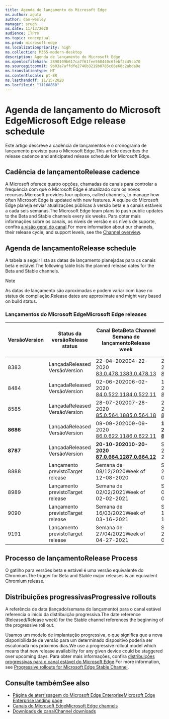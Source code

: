 ```yaml
---
title: Agenda de lançamento do Microsoft Edge
ms.author: aguta
author: dan-wesley
manager: srugh
ms.date: 11/13/2020
audience: ITPro
ms.topic: conceptual
ms.prod: microsoft-edge
ms.localizationpriority: high
ms.collection: M365-modern-desktop
description: Agenda de lançamento do Microsoft Edge
ms.openlocfilehash: 2890109b617ca7f61fee568440c6febf2c45cb70
ms.sourcegitcommit: 9b03a7affdfe2746b3219b0785c66e68c2abda9e
ms.translationtype: HT
ms.contentlocale: pt-BR
ms.lasthandoff: 11/15/2020
ms.locfileid: "11168860"
---
```

# <span data-ttu-id="41222-103">Agenda de lançamento do Microsoft Edge</span><span class="sxs-lookup"><span data-stu-id="41222-103">Microsoft Edge release schedule</span></span>

<span data-ttu-id="41222-104">Este artigo descreve a cadência de lançamentos e o cronograma de lançamento previsto para o Microsoft Edge.</span><span class="sxs-lookup"><span data-stu-id="41222-104">This article describes the release cadence and anticipated release schedule for Microsoft Edge.</span></span>

## <span data-ttu-id="41222-105">Cadência de lançamento</span><span class="sxs-lookup"><span data-stu-id="41222-105">Release cadence</span></span>

<span data-ttu-id="41222-106">A Microsoft oferece quatro opções, chamadas de canais para controlar a frequência com que o Microsoft Edge é atualizado com os novos recursos.</span><span class="sxs-lookup"><span data-stu-id="41222-106">Microsoft provides four options, called channels, to manage how often Microsoft Edge is updated with new features.</span></span> <span data-ttu-id="41222-107">A equipe do Microsoft Edge planeja enviar atualizações públicas à versão beta e a canais estáveis a cada seis semanas.</span><span class="sxs-lookup"><span data-stu-id="41222-107">The Microsoft Edge team plans to push public updates to the Beta and Stable channels every six weeks.</span></span> <span data-ttu-id="41222-108">Para obter mais informações sobre os canais, os níveis de versão e os níveis de suporte, confira [a visão geral do canal](https://docs.microsoft.com/DeployEdge/microsoft-edge-channels#channel-overview).</span><span class="sxs-lookup"><span data-stu-id="41222-108">For more information about our channels, their release cycle, and support levels, see the [Channel overview](https://docs.microsoft.com/DeployEdge/microsoft-edge-channels#channel-overview).</span></span>

## <span data-ttu-id="41222-109">Agenda de lançamento</span><span class="sxs-lookup"><span data-stu-id="41222-109">Release schedule</span></span>

<span data-ttu-id="41222-110">A tabela a seguir lista as datas de lançamento planejadas para os canais beta e estável.</span><span class="sxs-lookup"><span data-stu-id="41222-110">The following table lists the planned release dates for the Beta and Stable channels.</span></span>

> [!NOTE]
> <span data-ttu-id="41222-111">As datas de lançamento são aproximadas e podem variar com base no status de compilação.</span><span class="sxs-lookup"><span data-stu-id="41222-111">Release dates are approximate and might vary based on build status.</span></span>

### <span data-ttu-id="41222-112">Lançamentos do Microsoft Edge</span><span class="sxs-lookup"><span data-stu-id="41222-112">Microsoft Edge releases</span></span>

| <span data-ttu-id="41222-113">Versão</span><span class="sxs-lookup"><span data-stu-id="41222-113">Version</span></span> | <span data-ttu-id="41222-114">Status da versão</span><span class="sxs-lookup"><span data-stu-id="41222-114">Release status</span></span> | <span data-ttu-id="41222-115">Canal Beta</span><span class="sxs-lookup"><span data-stu-id="41222-115">Beta Channel</span></span><br><span data-ttu-id="41222-116">Semana de lançamento</span><span class="sxs-lookup"><span data-stu-id="41222-116">Release week</span></span> | <span data-ttu-id="41222-117">Canal Estável</span><span class="sxs-lookup"><span data-stu-id="41222-117">Stable Channel</span></span><br><span data-ttu-id="41222-118">Semana de lançamento</span><span class="sxs-lookup"><span data-stu-id="41222-118">Release week</span></span> |
|---------|-----|------|--------|
| <span data-ttu-id="41222-119">83</span><span class="sxs-lookup"><span data-stu-id="41222-119">83</span></span> | <span data-ttu-id="41222-120">Lançada</span><span class="sxs-lookup"><span data-stu-id="41222-120">Released</span></span><br><span data-ttu-id="41222-121">Versão</span><span class="sxs-lookup"><span data-stu-id="41222-121">Version</span></span> | <span data-ttu-id="41222-122">22-04-2020</span><span class="sxs-lookup"><span data-stu-id="41222-122">04-22-2020</span></span><br>[<span data-ttu-id="41222-123">83.0.478.13</span><span class="sxs-lookup"><span data-stu-id="41222-123">83.0.478.13</span></span>](https://docs.microsoft.com/DeployEdge/microsoft-edge-relnote-beta-channel#version-83047813-april-22) | <span data-ttu-id="41222-124">21-05-2020</span><span class="sxs-lookup"><span data-stu-id="41222-124">05-21-2020</span></span><br> [<span data-ttu-id="41222-125">83.0.478.37</span><span class="sxs-lookup"><span data-stu-id="41222-125">83.0.478.37</span></span>](https://docs.microsoft.com/DeployEdge/microsoft-edge-relnote-stable-channel#version-83047837-may-21) |
| <span data-ttu-id="41222-126">84</span><span class="sxs-lookup"><span data-stu-id="41222-126">84</span></span> | <span data-ttu-id="41222-127">Lançada</span><span class="sxs-lookup"><span data-stu-id="41222-127">Released</span></span><br><span data-ttu-id="41222-128">Versão</span><span class="sxs-lookup"><span data-stu-id="41222-128">Version</span></span> | <span data-ttu-id="41222-129">02-06-2020</span><span class="sxs-lookup"><span data-stu-id="41222-129">06-02-2020</span></span><br>[<span data-ttu-id="41222-130">84.0.522.11</span><span class="sxs-lookup"><span data-stu-id="41222-130">84.0.522.11</span></span>](https://docs.microsoft.com/DeployEdge/microsoft-edge-relnote-beta-channel#version-84052211-june-2) | <span data-ttu-id="41222-131">16-07-2020</span><span class="sxs-lookup"><span data-stu-id="41222-131">07-16-2020</span></span><br> [<span data-ttu-id="41222-132">84.0.522.40</span><span class="sxs-lookup"><span data-stu-id="41222-132">84.0.522.40</span></span>](https://docs.microsoft.com/DeployEdge/microsoft-edge-relnote-stable-channel#version-84052240-july-16) |
| <span data-ttu-id="41222-133">85</span><span class="sxs-lookup"><span data-stu-id="41222-133">85</span></span> | <span data-ttu-id="41222-134">Lançada</span><span class="sxs-lookup"><span data-stu-id="41222-134">Released</span></span><br><span data-ttu-id="41222-135">Versão</span><span class="sxs-lookup"><span data-stu-id="41222-135">Version</span></span> | <span data-ttu-id="41222-136">28-07-2020</span><span class="sxs-lookup"><span data-stu-id="41222-136">07-28-2020</span></span><br>[<span data-ttu-id="41222-137">85.0.564.18</span><span class="sxs-lookup"><span data-stu-id="41222-137">85.0.564.18</span></span>](https://docs.microsoft.com/DeployEdge/microsoft-edge-relnote-beta-channel#version-85056418-july-28)  | <span data-ttu-id="41222-138">27-08-2020</span><span class="sxs-lookup"><span data-stu-id="41222-138">08-27-2020</span></span><br>[<span data-ttu-id="41222-139">85.0.564.41</span><span class="sxs-lookup"><span data-stu-id="41222-139">85.0.564.41</span></span>](https://docs.microsoft.com/DeployEdge/microsoft-edge-relnote-stable-channel#version-85056441-august-27) |
| **<span data-ttu-id="41222-140">86</span><span class="sxs-lookup"><span data-stu-id="41222-140">86</span></span>** | <span data-ttu-id="41222-141">Lançada</span><span class="sxs-lookup"><span data-stu-id="41222-141">Released</span></span><br><span data-ttu-id="41222-142">Versão</span><span class="sxs-lookup"><span data-stu-id="41222-142">Version</span></span> | <span data-ttu-id="41222-143">09-09-2020</span><span class="sxs-lookup"><span data-stu-id="41222-143">09-09-2020</span></span><br>[<span data-ttu-id="41222-144">86.0.622.11</span><span class="sxs-lookup"><span data-stu-id="41222-144">86.0.622.11</span></span>](https://docs.microsoft.com/DeployEdge/microsoft-edge-relnote-beta-channel#version-86062211-september-9) | **<span data-ttu-id="41222-145">10-09-2020</span><span class="sxs-lookup"><span data-stu-id="41222-145">10-09-2020</span></span>**<br>**[<span data-ttu-id="41222-146">86.0.622.38</span><span class="sxs-lookup"><span data-stu-id="41222-146">86.0.622.38</span></span>](https://docs.microsoft.com/deployedge/microsoft-edge-relnote-stable-channel#version-86062238-october-9)** |
| **<span data-ttu-id="41222-147">87</span><span class="sxs-lookup"><span data-stu-id="41222-147">87</span></span>** | <span data-ttu-id="41222-148">Lançada</span><span class="sxs-lookup"><span data-stu-id="41222-148">Released</span></span><br><span data-ttu-id="41222-149">Versão</span><span class="sxs-lookup"><span data-stu-id="41222-149">Version</span></span> | **<span data-ttu-id="41222-150">20-10-2020</span><span class="sxs-lookup"><span data-stu-id="41222-150">10-20-2020</span></span>**<br>**[<span data-ttu-id="41222-151">87.0.664.12</span><span class="sxs-lookup"><span data-stu-id="41222-151">87.0.664.12</span></span>](https://docs.microsoft.com/deployedge/microsoft-edge-relnote-beta-channel#version-87066412--october-20)** | <span data-ttu-id="41222-152">Semana do 19-11-2020</span><span class="sxs-lookup"><span data-stu-id="41222-152">Week of 11-19-2020</span></span> |
| <span data-ttu-id="41222-153">88</span><span class="sxs-lookup"><span data-stu-id="41222-153">88</span></span> | <span data-ttu-id="41222-154">Lançamento previsto</span><span class="sxs-lookup"><span data-stu-id="41222-154">Target release</span></span> | <span data-ttu-id="41222-155">Semana de 08/12/2020</span><span class="sxs-lookup"><span data-stu-id="41222-155">Week of 12-08-2020</span></span> | <span data-ttu-id="41222-156">Semana de 21/01/2021</span><span class="sxs-lookup"><span data-stu-id="41222-156">Week of 01-21-2021</span></span> |
| <span data-ttu-id="41222-157">89</span><span class="sxs-lookup"><span data-stu-id="41222-157">89</span></span> | <span data-ttu-id="41222-158">Lançamento previsto</span><span class="sxs-lookup"><span data-stu-id="41222-158">Target release</span></span> | <span data-ttu-id="41222-159">Semana de 02/02/2021</span><span class="sxs-lookup"><span data-stu-id="41222-159">Week of 02-02-2021</span></span> | <span data-ttu-id="41222-160">Semana de 03/04/2021</span><span class="sxs-lookup"><span data-stu-id="41222-160">Week of 03-04-2021</span></span> |
| <span data-ttu-id="41222-161">90</span><span class="sxs-lookup"><span data-stu-id="41222-161">90</span></span> | <span data-ttu-id="41222-162">Lançamento previsto</span><span class="sxs-lookup"><span data-stu-id="41222-162">Target release</span></span> | <span data-ttu-id="41222-163">Semana de 16/03/2021</span><span class="sxs-lookup"><span data-stu-id="41222-163">Week of 03-16-2021</span></span> | <span data-ttu-id="41222-164">Semana de 15/04/2021</span><span class="sxs-lookup"><span data-stu-id="41222-164">Week of 4-15-2021</span></span> |
| <span data-ttu-id="41222-165">91</span><span class="sxs-lookup"><span data-stu-id="41222-165">91</span></span> | <span data-ttu-id="41222-166">Lançamento previsto</span><span class="sxs-lookup"><span data-stu-id="41222-166">Target release</span></span> | <span data-ttu-id="41222-167">Semana de 27/04/2021</span><span class="sxs-lookup"><span data-stu-id="41222-167">Week of 04-27-2021</span></span> | <span data-ttu-id="41222-168">Semana de 27/05/2021</span><span class="sxs-lookup"><span data-stu-id="41222-168">Week of 05-27-2021</span></span> |

## <span data-ttu-id="41222-169">Processo de lançamento</span><span class="sxs-lookup"><span data-stu-id="41222-169">Release Process</span></span>

<span data-ttu-id="41222-170">O gatilho para versões beta e estável é uma versão equivalente do Chromium.</span><span class="sxs-lookup"><span data-stu-id="41222-170">The trigger for Beta and Stable major releases is an equivalent Chromium release.</span></span>

## <span data-ttu-id="41222-171">Distribuições progressivas</span><span class="sxs-lookup"><span data-stu-id="41222-171">Progressive rollouts</span></span>

<span data-ttu-id="41222-172">A referência de data (lançado/semana do lançamento) para o canal estável referencia o início da distribuição progressiva.</span><span class="sxs-lookup"><span data-stu-id="41222-172">The date reference (Released/Release week) for the Stable channel references the beginning of the progressive roll out.</span></span>

<span data-ttu-id="41222-173">Usamos um modelo de implantação progressiva, o que significa que a nova disponibilidade de versão para um determinado dispositivo poderia ser escalonada nos próximos dias.</span><span class="sxs-lookup"><span data-stu-id="41222-173">We use a progressive rollout model which means that new release availability for any given device could be staggered over upcoming days.</span></span> <span data-ttu-id="41222-174">Para obter mais informações, confira [distribuições progressivas para o canal estável do Microsoft Edge](microsoft-edge-update-progressive-rollout.md).</span><span class="sxs-lookup"><span data-stu-id="41222-174">For more information, see [Progressive rollouts for Microsoft Edge Stable Channel](microsoft-edge-update-progressive-rollout.md).</span></span>

## <span data-ttu-id="41222-175">Consulte também</span><span class="sxs-lookup"><span data-stu-id="41222-175">See also</span></span>

- [<span data-ttu-id="41222-176">Página de aterrissagem do Microsoft Edge Enterprise</span><span class="sxs-lookup"><span data-stu-id="41222-176">Microsoft Edge Enterprise landing page</span></span>](https://aka.ms/EdgeEnterprise)
- [<span data-ttu-id="41222-177">Canais do Microsoft Edge</span><span class="sxs-lookup"><span data-stu-id="41222-177">Microsoft Edge channels</span></span>](microsoft-edge-channels.md)
- [<span data-ttu-id="41222-178">Downloads de canal</span><span class="sxs-lookup"><span data-stu-id="41222-178">Channel downloads</span></span>](https://www.microsoft.com/edge/business/download)